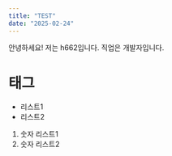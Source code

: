 ```yaml
---
title: "TEST"
date: "2025-02-24"
---
```


안녕하세요! 저는 h662입니다. 직업은 개발자입니다.

# 태그

- 리스트1
- 리스트2

1. 숫자 리스트1
2. 숫자 리스트2